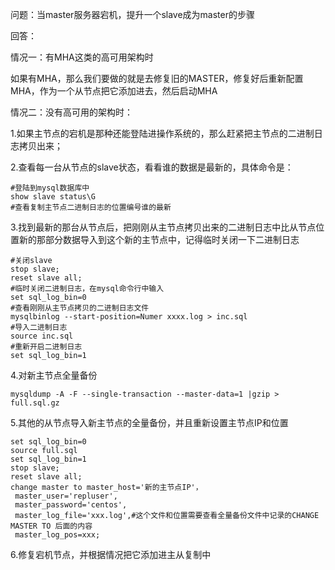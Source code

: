 问题：当master服务器宕机，提升一个slave成为master的步骤

回答：

情况一：有MHA这类的高可用架构时

如果有MHA，那么我们要做的就是去修复旧的MASTER，修复好后重新配置MHA，作为一个从节点把它添加进去，然后启动MHA

情况二：没有高可用的架构时：

1.如果主节点的宕机是那种还能登陆进操作系统的，那么赶紧把主节点的二进制日志拷贝出来；

2.查看每一台从节点的slave状态，看看谁的数据是最新的，具体命令是：

```
#登陆到mysql数据库中
show slave status\G
#查看复制主节点二进制日志的位置编号谁的最新
```

3.找到最新的那台从节点后，把刚刚从主节点拷贝出来的二进制日志中比从节点位置新的那部分数据导入到这个新的主节点中，记得临时关闭一下二进制日志

```
#关闭slave
stop slave;
reset slave all;
#临时关闭二进制日志，在mysql命令行中输入
set sql_log_bin=0
#查看刚刚从主节点拷贝的二进制日志文件
mysqlbinlog --start-position=Numer xxxx.log > inc.sql
#导入二进制日志
source inc.sql
#重新开启二进制日志
set sql_log_bin=1
```

4.对新主节点全量备份

```
mysqldump -A -F --single-transaction --master-data=1 |gzip > full.sql.gz
```

5.其他的从节点导入新主节点的全量备份，并且重新设置主节点IP和位置

```
set sql_log_bin=0
source full.sql
set sql_log_bin=1
stop slave;
reset slave all;
change master to master_host='新的主节点IP'，
 master_user='repluser',
 master_password='centos',
 master_log_file='xxx.log',#这个文件和位置需要查看全量备份文件中记录的CHANGE MASTER TO 后面的内容
 master_log_pos=xxx;
```

6.修复宕机节点，并根据情况把它添加进主从复制中